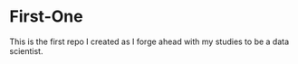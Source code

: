 # First-One
This is the first repo I created as I forge ahead with my studies to be a data scientist.  
